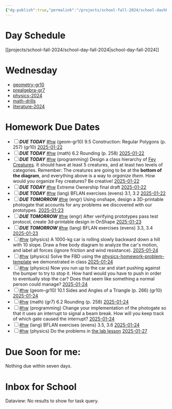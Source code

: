 ```yaml
---
{"dg-publish":true,"permalink":"/projects/school-fall-2024/school-dashboard/"}
---
```



# Day Schedule

[[projects/school-fall-2024/school-day-fall-2024\|school-day-fall-2024]]

<span><span><span alt="school-day-fall-2024 > Wednesday" src="school-day-fall-2024#Wednesday" class="internal-embed markdown-embed inline-embed is-loaded"><div class="markdown-embed-title"></div><div class="markdown-preview-view markdown-rendered show-indentation-guide"><h1 data-heading="Wednesday" dir="auto">Wednesday</h1>
<ul>
<li dir="auto"><a data-href="geometry-gr10" href="geometry-gr10" class="internal-link" target="_blank" rel="noopener nofollow">geometry-gr10</a></li>
<li dir="auto"><a data-href="prealgebra-gr7" href="prealgebra-gr7" class="internal-link" target="_blank" rel="noopener nofollow">prealgebra-gr7</a></li>
<li dir="auto"><a data-href="physics-2024" href="physics-2024" class="internal-link" target="_blank" rel="noopener nofollow">physics-2024</a></li>
<li dir="auto"><a data-href="math-drills" href="math-drills" class="internal-link" target="_blank" rel="noopener nofollow">math-drills</a></li>
<li dir="auto"><a data-href="literature-2024" href="literature-2024" class="internal-link" target="_blank" rel="noopener nofollow">literature-2024</a></li>
</ul></div></span></span></span>

# Homework Due Dates

<div><ul class="contains-task-list"><li data-task=" " class="dataview task-list-item"><input type="checkbox" class="dataview task-list-item-checkbox"><span><strong><em>DUE TODAY</em></strong> <a href="#hw" class="tag" target="_blank" rel="noopener nofollow">#hw</a> (geom-gr10) 9.5 Construction: Regular Polygons  (p. 257) (gr10) <a data-href="2025-01-22" href="2025-01-22" class="internal-link" target="_blank" rel="noopener nofollow">2025-01-22</a></span></li><li data-task=" " class="dataview task-list-item"><input type="checkbox" class="dataview task-list-item-checkbox"><span><strong><em>DUE TODAY</em></strong> <a href="#hw" class="tag" target="_blank" rel="noopener nofollow">#hw</a> (math) 6.2 Rounding (p. 258) <a data-href="2025-01-22" href="2025-01-22" class="internal-link" target="_blank" rel="noopener nofollow">2025-01-22</a></span></li><li data-task=" " class="dataview task-list-item"><input type="checkbox" class="dataview task-list-item-checkbox"><span><strong><em>DUE TODAY</em></strong> <a href="#hw" class="tag" target="_blank" rel="noopener nofollow">#hw</a> (programming) Design a class hierarchy of <a data-tooltip-position="top" aria-label="https://2e.aonprd.com/Traits.aspx?ID=599" rel="noopener nofollow" class="external-link" href="https://2e.aonprd.com/Traits.aspx?ID=599" target="_blank">Fey Creatures</a>. It should have at least 5 creatures, and at least two levels of categories. Remember: The creatures are going to be at the <strong>bottom of the diagram</strong>, and everything above is a way to <em>organize them</em>. How would you organize Fey creatures? Be creative! <a data-href="2025-01-22" href="2025-01-22" class="internal-link" target="_blank" rel="noopener nofollow">2025-01-22</a></span></li><li data-task=" " class="dataview task-list-item"><input type="checkbox" class="dataview task-list-item-checkbox"><span><strong><em>DUE TODAY</em></strong> <a href="#hw" class="tag" target="_blank" rel="noopener nofollow">#hw</a> Extreme Ownership final draft <a data-href="2025-01-22" href="2025-01-22" class="internal-link" target="_blank" rel="noopener nofollow">2025-01-22</a></span></li><li data-task=" " class="dataview task-list-item"><input type="checkbox" class="dataview task-list-item-checkbox"><span><strong><em>DUE TODAY</em></strong> <a href="#hw" class="tag" target="_blank" rel="noopener nofollow">#hw</a> (lang) BFLAN exercises (evens) 3.1, 3.2 <a data-href="2025-01-22" href="2025-01-22" class="internal-link" target="_blank" rel="noopener nofollow">2025-01-22</a></span></li><li data-task=" " class="dataview task-list-item"><input type="checkbox" class="dataview task-list-item-checkbox"><span><strong><em>DUE TOMORROW</em></strong> <a href="#hw" class="tag" target="_blank" rel="noopener nofollow">#hw</a> (engr) Using onshape, design a 3D-printable photogate that accounts for any problems we discovered with our prototypes.  <a data-href="2025-01-23" href="2025-01-23" class="internal-link" target="_blank" rel="noopener nofollow">2025-01-23</a></span></li><li data-task=" " class="dataview task-list-item"><input type="checkbox" class="dataview task-list-item-checkbox"><span><strong><em>DUE TOMORROW</em></strong> <a href="#hw" class="tag" target="_blank" rel="noopener nofollow">#hw</a> (engr) After verifying prototypes pass test protocol, create 3d-printable design in OnShape <a data-href="2025-01-23" href="2025-01-23" class="internal-link" target="_blank" rel="noopener nofollow">2025-01-23</a></span></li><li data-task=" " class="dataview task-list-item"><input type="checkbox" class="dataview task-list-item-checkbox"><span><strong><em>DUE TOMORROW</em></strong> <a href="#hw" class="tag" target="_blank" rel="noopener nofollow">#hw</a> (lang) BFLAN exercises (evens) 3.3, 3.4 <a data-href="2025-01-23" href="2025-01-23" class="internal-link" target="_blank" rel="noopener nofollow">2025-01-23</a></span></li><li data-task=" " class="dataview task-list-item"><input type="checkbox" class="dataview task-list-item-checkbox"><span><a href="#hw" class="tag" target="_blank" rel="noopener nofollow">#hw</a> (physics) A 1000-kg car is rolling slowly backward down a hill with 10<span class="math math-inline is-loaded"><mjx-container class="MathJax" jax="CHTML"><mjx-math class="MJX-TEX"><mjx-mi class="mjx-n"><mjx-c class="mjx-cB0"></mjx-c></mjx-mi></mjx-math></mjx-container></span> slope. Draw a free body diagram to analyze the car's motion, and label all forces (ignore friction and wind resistance). <a data-href="2025-01-24" href="2025-01-24" class="internal-link" target="_blank" rel="noopener nofollow">2025-01-24</a></span></li><li data-task=" " class="dataview task-list-item"><input type="checkbox" class="dataview task-list-item-checkbox"><span><a href="#hw" class="tag" target="_blank" rel="noopener nofollow">#hw</a> (physics) Solve the FBD using the <a data-href="physics-homework-problem-template" href="physics-homework-problem-template" class="internal-link" target="_blank" rel="noopener nofollow">physics-homework-problem-template</a> we demonstrated in class <a data-href="2025-01-24" href="2025-01-24" class="internal-link" target="_blank" rel="noopener nofollow">2025-01-24</a></span></li><li data-task=" " class="dataview task-list-item"><input type="checkbox" class="dataview task-list-item-checkbox"><span><a href="#hw" class="tag" target="_blank" rel="noopener nofollow">#hw</a> (physics) Now you run up to the car and start pushing against the bumper to try to stop it. How hard would you have to push in order to eventually stop the car? Does that seem like something a normal person could manage? <a data-href="2025-01-24" href="2025-01-24" class="internal-link" target="_blank" rel="noopener nofollow">2025-01-24</a></span></li><li data-task=" " class="dataview task-list-item"><input type="checkbox" class="dataview task-list-item-checkbox"><span><a href="#hw" class="tag" target="_blank" rel="noopener nofollow">#hw</a> (geom-gr10) 10.1 Sides and Angles of a Triangle  (p. 266) (gr10) <a data-href="2025-01-24" href="2025-01-24" class="internal-link" target="_blank" rel="noopener nofollow">2025-01-24</a></span></li><li data-task=" " class="dataview task-list-item"><input type="checkbox" class="dataview task-list-item-checkbox"><span><a href="#hw" class="tag" target="_blank" rel="noopener nofollow">#hw</a> (math) (gr7) 6.2 Rounding (p. 258) <a data-href="2025-01-24" href="2025-01-24" class="internal-link" target="_blank" rel="noopener nofollow">2025-01-24</a></span></li><li data-task=" " class="dataview task-list-item"><input type="checkbox" class="dataview task-list-item-checkbox"><span><a href="#hw" class="tag" target="_blank" rel="noopener nofollow">#hw</a> (programming) Change your implementation of the photogate so that it uses an interrupt to signal a beam break. How will you keep track of which gate caused the interrupt? <a data-href="2025-01-24" href="2025-01-24" class="internal-link" target="_blank" rel="noopener nofollow">2025-01-24</a></span></li><li data-task=" " class="dataview task-list-item"><input type="checkbox" class="dataview task-list-item-checkbox"><span><a href="#hw" class="tag" target="_blank" rel="noopener nofollow">#hw</a> (lang) BFLAN exercises (evens) 3.5, 3.6 <a data-href="2025-01-24" href="2025-01-24" class="internal-link" target="_blank" rel="noopener nofollow">2025-01-24</a></span></li><li data-task=" " class="dataview task-list-item"><input type="checkbox" class="dataview task-list-item-checkbox"><span><a href="#hw" class="tag" target="_blank" rel="noopener nofollow">#hw</a> (physics) Do the problems in <a data-tooltip-position="top" aria-label="https://school.ginosterous.com/projects/school-fall-2024/physics/lessons/lab-2-position-and-speed" rel="noopener nofollow" class="external-link" href="https://school.ginosterous.com/projects/school-fall-2024/physics/lessons/lab-2-position-and-speed" target="_blank">the lab lesson</a> <a data-href="2025-01-27" href="2025-01-27" class="internal-link" target="_blank" rel="noopener nofollow">2025-01-27</a></span></li></ul></div>


# Due Soon for me:

<p><span>Nothing due within seven days.</span></p>

# Inbox for School
<div><div class="dataview dataview-error-box"><p class="dataview dataview-error-message">Dataview: No results to show for task query.</p></div></div>
